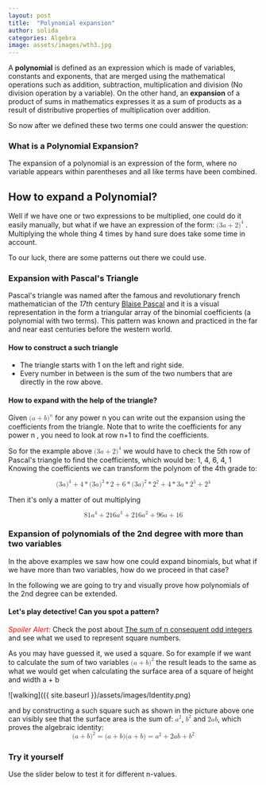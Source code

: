 ```yaml
---
layout: post
title:  "Polynomial expansion"
author: solida
categories: Algebra
image: assets/images/wth3.jpg
---
```

A **polynomial** is defined as an expression which is made of variables, constants and exponents, that are merged 
using the mathematical operations such as addition, subtraction, multiplication and division (No division operation by a variable).
On the other hand, an **expansion** of a product of sums in mathematics expresses it as a sum of products as a result of distributive properties of multiplication over addition.

So now after we defined these two terms one could answer the question:
### What is a Polynomial Expansion?
The expansion of a polynomial is an expression of the form, where no variable appears within parentheses and all like terms have been combined.

## How to expand a Polynomial?

Well if we have one or two expressions to be multiplied, one could do it easily manually, but what if we have an expression of the form: <math display="inline"> <mrow> <mo form="prefix" stretchy="false">(</mo> <mn>3</mn> <mi>a</mi> <mo>+</mo> <mn>2</mn> <msup> <mo form="postfix" stretchy="false">)</mo> <mn>4</mn> </msup> </mrow> </math> .
Multiplying the whole thing 4 times by hand sure does take some time in account. 
<p>To our luck, there are some patterns out there 
we could use.</p>

### Expansion with Pascal's Triangle

Pascal's triangle was named after the famous and revolutionary french mathematician of the *17th* century [Blaise Pascal](https://en.wikipedia.org/wiki/Blaise_Pascal)
and it is a visual representation in the form a triangular array of the binomial coefficients (a polynomial with two terms). This pattern was known and practiced in the far and near east centuries before the western world.

#### How to construct a such triangle
- The triangle starts with 1 on the left and right side. 
- Every number in between is the sum of the two numbers that are directly in the row above.

#### How to expand with the help of the triangle?
Given  <math display="inline"><mrow><mo form="prefix" stretchy="false">(</mo><mi>a</mi><mo>+</mo><mi>b</mi><msup><mo form="postfix" stretchy="false">)</mo><mi>n</mi></msup></mrow></math>
for any power  n  you can write out the expansion using the coefficients from the triangle. 
Note that to write the coefficients for any power  n , you need to look at row  n+1  to find the coefficients.

<div id="observablehq-c7e957ce">
  <div class="observablehq-viewof-values"></div>
  <div class="observablehq-pascal"></div>
</div>
<script type="module">
  import {Runtime, Inspector} from "https://cdn.jsdelivr.net/npm/@observablehq/runtime@4/dist/runtime.js";
  import define from "https://api.observablehq.com/@864af2bf64442aa6/pascals-sierpinski.js?v=3";
  (new Runtime).module(define, name => {
    if (name === "viewof values") return Inspector.into("#observablehq-c7e957ce .observablehq-viewof-values")();
    if (name === "pascal") return Inspector.into("#observablehq-c7e957ce .observablehq-pascal")();
  });
</script>

So for the example above <math display="inline"> <mrow> <mo form="prefix" stretchy="false">(</mo> <mn>3</mn> <mi>a</mi> <mo>+</mo> <mn>2</mn> <msup> <mo form="postfix" stretchy="false">)</mo> <mn>4</mn> </msup> </mrow> </math> 
we would have to check the 5th row of Pascal's triangle to find the coefficients, which would be: 1, 4, 6, 4, 1
Knowing the coefficients we can transform the polynom of the 4th grade to:

<math display="block">
  <mrow>
    <mo form="prefix" stretchy="false">(</mo>
    <mn>3</mn>
    <mi>a</mi>
    <msup>
      <mo form="postfix" stretchy="false">)</mo>
      <mn>4</mn>
    </msup>
    <mo>+</mo>
    <mn>4</mn>
    <mo>*</mo>
    <mo form="prefix" stretchy="false">(</mo>
    <mn>3</mn>
    <mi>a</mi>
    <msup>
      <mo form="postfix" stretchy="false">)</mo>
      <mn>3</mn>
    </msup>
    <mo>*</mo>
    <mn>2</mn>
    <mo>+</mo>
    <mn>6</mn>
    <mo>*</mo>
    <mo form="prefix" stretchy="false">(</mo>
    <mn>3</mn>
    <mi>a</mi>
    <msup>
      <mo form="postfix" stretchy="false">)</mo>
      <mn>2</mn>
    </msup>
    <mo>*</mo>
    <msup>
      <mn>2</mn>
      <mn>2</mn>
    </msup>
    <mo>+</mo>
    <mn>4</mn>
    <mo>*</mo>
    <mn>3</mn>
    <mi>a</mi>
    <mo>*</mo>
    <msup>
      <mn>2</mn>
      <mn>3</mn>
    </msup>
    <mo>+</mo>
    <msup>
      <mn>2</mn>
      <mn>4</mn>
    </msup>
  </mrow>
</math>

Then it's only a matter of out multiplying 

<math display="block">
  <mrow>
    <mn>81</mn>
    <msup>
      <mi>a</mi>
      <mn>4</mn>
    </msup>
    <mo>+</mo>
    <mn>216</mn>
    <msup>
      <mi>a</mi>
      <mn>3</mn>
    </msup>
    <mo>+</mo>
    <mn>216</mn>
    <msup>
      <mi>a</mi>
      <mn>2</mn>
    </msup>
    <mo>+</mo>
    <mn>96</mn>
    <mi>a</mi>
    <mo>+</mo>
    <mn>16</mn>
  </mrow>
</math>

### Expansion of polynomials of the 2nd degree with more than two variables
In the above examples we saw how one could expand binomials, but what if we have more than two variables, how do we proceed in that case?

In the following we are going to try and visually prove how polynomials of the 2nd degree can be extended.
#### Let's play detective! Can you spot a pattern?
<span style="color: red;">*Spoiler Alert:*</span> Check the post about [The sum of n consequent odd integers](https://visualproofs.github.io/series/algebra/2022/04/11/n-odd-numbers.html)
and see what we used to represent square numbers.

As you may have guessed it, we used a square. So for example if we want to calculate the sum of two variables <math display="inline"><mrow><mo form="prefix" stretchy="false">(</mo><mi>a</mi><mo>+</mo><mi>b</mi><msup><mo form="postfix" stretchy="false">)</mo><mn>2</mn></msup> </mrow> </math>
the result leads to the same as what we would get when calculating the surface area of a square of height and width a + b

![walking]({{ site.baseurl }}/assets/images/Identity.png)

and by constructing a such square such as shown in the picture above one can visibly see that the surface area is the sum of:  <math display="inline"><msup><mi>a</mi><mn>2</mn></msup></math>, <math display="inline"><msup><mi>b</mi><mn>2</mn></msup></math> and <math display="inline"><mrow><mn>2</mn><mi>a</mi><mi>b</mi></mrow></math>, which proves
the algebraic identity:
<math display="block"><mrow><mo form="prefix" stretchy="false">(</mo><mi>a</mi><mo>+</mo><mi>b</mi><msup><mo form="postfix" stretchy="false">)</mo><mn>2</mn></msup><mo>=</mo><mo form="prefix" stretchy="false">(</mo><mi>a</mi><mo>+</mo><mi>b</mi><mo form="postfix" stretchy="false">)</mo><mo form="prefix" stretchy="false">(</mo><mi>a</mi><mo>+</mo><mi>b</mi><mo form="postfix" stretchy="false">)</mo><mo>=</mo><msup><mi>a</mi><mn>2</mn></msup><mo>+</mo><mn>2</mn><mi>a</mi><mi>b</mi><mo>+</mo><msup><mi>b</mi><mn>2</mn></msup></mrow></math>
### Try it yourself

Use the slider below to test it for different n-values.
<div id="observablehq-fc37ba2b">
  <div class="observablehq-viewof-numVars"></div>
  <div class="observablehq-numVars"></div>
  <div class="observablehq-binomial"></div>
  <div class="observablehq-rectData"></div>
  <div class="observablehq-formula"></div>
  <div class="observablehq-rs"></div>
  <div class="observablehq-ithLetter"></div>
  <div class="observablehq-color"></div>
  <div class="observablehq-d3"></div>
</div>
<script type="module">
  import {Runtime, Inspector} from "https://cdn.jsdelivr.net/npm/@observablehq/runtime@4/dist/runtime.js";
  import define from "https://api.observablehq.com/@864af2bf64442aa6/a-b-c-2.js?v=3";
  (new Runtime).module(define, name => {
    if (name === "viewof numVars") return Inspector.into("#observablehq-fc37ba2b .observablehq-viewof-numVars")();
    if (name === "numVars") return Inspector.into("#observablehq-fc37ba2b .observablehq-numVars")();
    if (name === "binomial") return Inspector.into("#observablehq-fc37ba2b .observablehq-binomial")();
  });
</script>